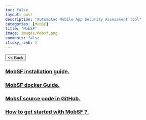```yaml
---
toc: false
layout: post
description: "Automated Mobile App Security Assessment tool"
categories: [MobSF]
title: "MobSF"
image: images/Mobsf.png
comments: false
sticky_rank: 2
---
```


<button class="back-button" onclick="window.history.back()"><< Back</button>

<h3><a href="https://aviyeldevrel.github.io/Aviyel-Blogs-Review/mobsf-installation-guide/">MobSF installation guide.</a><h3>
<h3><a href="https://aviyeldevrel.github.io/Aviyel-Blogs-Review/">MobSF docker Guide.</a><h3>
<h3><a href="https://aviyeldevrel.github.io/Aviyel-Blogs-Review/">Mobsf source code in GitHub.</a><h3>
<h3><a href="https://aviyeldevrel.github.io/Aviyel-Blogs-Review/">How to get started with MobSF ?.</a><h3>
